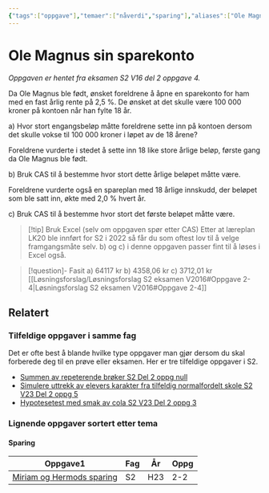 ```yaml
---
{"tags":["oppgave"],"temaer":["nåverdi","sparing"],"aliases":["Ole Magnus' sparekonto"],"del":2,"oppgave":4,"fag":["s2"],"eksamen":"v16","dg-publish":true,"title":"Ole Magnus sin sparekonto","date":"2023-09-19","modified":"2023-09-19","permalink":"/ole-magnus-sin-sparekonto/","dgPassFrontmatter":true}
---
```



# Ole Magnus sin sparekonto
<p><span><em>Oppgaven er hentet fra eksamen S2 V16 del 2 oppgave 4.</em></span></p>

Da Ole Magnus ble født, ønsket foreldrene å åpne en sparekonto for ham med en fast årlig rente på 2,5 %. De ønsket at det skulle være 100 000 kroner på kontoen når han fylte 18 år.  

a) Hvor stort engangsbeløp måtte foreldrene sette inn på kontoen dersom det skulle vokse til 100 000 kroner i løpet av de 18 årene?

Foreldrene vurderte i stedet å sette inn 18 like store årlige beløp, første gang da Ole Magnus ble født.  

b) Bruk CAS til å bestemme hvor stort dette årlige beløpet måtte være.  

Foreldrene vurderte også en spareplan med 18 årlige innskudd, der beløpet som ble satt inn, økte med 2,0 % hvert år.  

c) Bruk CAS til å bestemme hvor stort det første beløpet måtte være.

>[!tip] Bruk Excel (selv om oppgaven spør etter CAS)
>Etter at læreplan LK20 ble innført for S2 i 2022 så får du som oftest lov til å velge framgangsmåte selv. b) og c) i denne oppgaven passer fint til å løses i Excel også.

>[!question]- Fasit
> a) 64117 kr
> b) 4358,06 kr
> c) 3712,01 kr
> [[Løsningsforslag/Løsningsforslag S2 eksamen V2016#Oppgave 2-4\|Løsningsforslag S2 eksamen V2016#Oppgave 2-4]]

## Relatert
<h3><span>Tilfeldige oppgaver i samme fag</span></h3><p><span>Det er ofte best å blande hvilke type oppgaver man gjør dersom du skal forberede deg til en prøve eller eksamen. Her er tre tilfeldige oppgaver i S2.</span></p><div><ul class="dataview list-view-ul"><li><span><a data-tooltip-position="top" aria-label="Summen av repeterende brøker.md" data-href="Summen av repeterende brøker.md" href="Summen av repeterende brøker.md" class="internal-link" target="_blank" rel="noopener">Summen av repeterende brøker S2 Del 2 oppg null</a></span></li><li><span><a data-tooltip-position="top" aria-label="Simulere uttrekk av elevers karakter fra tilfeldig normalfordelt skole.md" data-href="Simulere uttrekk av elevers karakter fra tilfeldig normalfordelt skole.md" href="Simulere uttrekk av elevers karakter fra tilfeldig normalfordelt skole.md" class="internal-link" target="_blank" rel="noopener">Simulere uttrekk av elevers karakter fra tilfeldig normalfordelt skole S2 V23 Del 2 oppg 5</a></span></li><li><span><a data-tooltip-position="top" aria-label="Hypotesetest med smak av cola.md" data-href="Hypotesetest med smak av cola.md" href="Hypotesetest med smak av cola.md" class="internal-link" target="_blank" rel="noopener">Hypotesetest med smak av cola S2 V23 Del 2 oppg 3</a></span></li></ul></div><h3><span>Lignende oppgaver sortert etter tema</span></h3><h4><span>Sparing</span></h4><div><table class="dataview table-view-table"><thead class="table-view-thead"><tr class="table-view-tr-header"><th class="table-view-th"><span>Oppgave</span><span class="dataview small-text">1</span></th><th class="table-view-th"><span>Fag</span></th><th class="table-view-th"><span>År</span></th><th class="table-view-th"><span>Oppg</span></th></tr></thead><tbody class="table-view-tbody"><tr><td><span><a data-tooltip-position="top" aria-label="Miriam og Hermods sparing.md" data-href="Miriam og Hermods sparing.md" href="Miriam og Hermods sparing.md" class="internal-link" target="_blank" rel="noopener">Miriam og Hermods sparing</a></span></td><td><span>S2</span></td><td><span>H23</span></td><td><span>2-2</span></td></tr></tbody></table></div>
